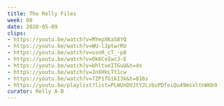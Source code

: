 ```yaml
---
title: The Relly Files
week: 08
date: 2020-05-09
clips: 
- https://youtu.be/watch?v=MYepXKaS8YQ
- https://youtu.be/watch?v=WU-lJptwrRU
- https://youtu.be/watch?v=usnR_cT_-p8
- https://youtu.be/watch?v=Ok6CoIwcJ-E
- https://youtu.be/watch?v=bhltueITGuU&t=4s
- https://youtu.be/watch?v=JnXHkLTt1cw
- https://youtu.be/watch?v=7ZP1fGikI3k&t=816s
- https://youtu.be/playlist?list=PLWUnDVJtYJLzbvPDfoiQu49msxltnW6b9
curator: Relly A-B
---
```

